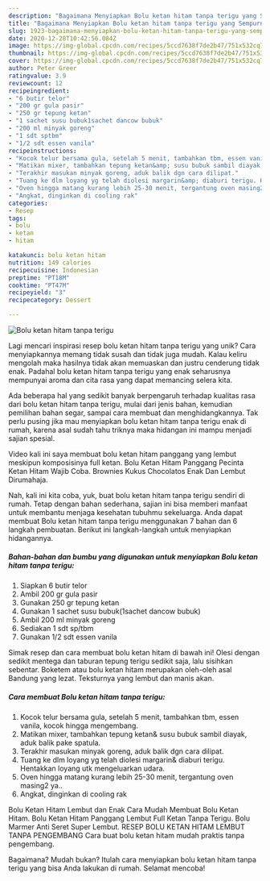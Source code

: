 ```yaml
---
description: "Bagaimana Menyiapkan Bolu ketan hitam tanpa terigu yang Sempurna"
title: "Bagaimana Menyiapkan Bolu ketan hitam tanpa terigu yang Sempurna"
slug: 1923-bagaimana-menyiapkan-bolu-ketan-hitam-tanpa-terigu-yang-sempurna
date: 2020-12-28T10:42:56.084Z
image: https://img-global.cpcdn.com/recipes/5ccd7638f7de2b47/751x532cq70/bolu-ketan-hitam-tanpa-terigu-foto-resep-utama.jpg
thumbnail: https://img-global.cpcdn.com/recipes/5ccd7638f7de2b47/751x532cq70/bolu-ketan-hitam-tanpa-terigu-foto-resep-utama.jpg
cover: https://img-global.cpcdn.com/recipes/5ccd7638f7de2b47/751x532cq70/bolu-ketan-hitam-tanpa-terigu-foto-resep-utama.jpg
author: Peter Greer
ratingvalue: 3.9
reviewcount: 12
recipeingredient:
- "6 butir telor"
- "200 gr gula pasir"
- "250 gr tepung ketan"
- "1 sachet susu bubuk1sachet dancow bubuk"
- "200 ml minyak goreng"
- "1 sdt sptbm"
- "1/2 sdt essen vanila"
recipeinstructions:
- "Kocok telur bersama gula, setelah 5 menit, tambahkan tbm, essen vanila, kocok hingga mengembang."
- "Matikan mixer, tambahkan tepung ketan&amp; susu bubuk sambil diayak, aduk balik pake spatula."
- "Terakhir masukan minyak goreng, aduk balik dgn cara dilipat."
- "Tuang ke dlm loyang yg telah diolesi margarin&amp; diaburi terigu. Hentakkan loyang utk mengeluarkan udara."
- "Oven hingga matang kurang lebih 25-30 menit, tergantung oven masing2 ya.."
- "Angkat, dinginkan di cooling rak"
categories:
- Resep
tags:
- bolu
- ketan
- hitam

katakunci: bolu ketan hitam 
nutrition: 149 calories
recipecuisine: Indonesian
preptime: "PT18M"
cooktime: "PT47M"
recipeyield: "3"
recipecategory: Dessert

---
```



![Bolu ketan hitam tanpa terigu](https://img-global.cpcdn.com/recipes/5ccd7638f7de2b47/751x532cq70/bolu-ketan-hitam-tanpa-terigu-foto-resep-utama.jpg)

Lagi mencari inspirasi resep bolu ketan hitam tanpa terigu yang unik? Cara menyiapkannya memang tidak susah dan tidak juga mudah. Kalau keliru mengolah maka hasilnya tidak akan memuaskan dan justru cenderung tidak enak. Padahal bolu ketan hitam tanpa terigu yang enak seharusnya mempunyai aroma dan cita rasa yang dapat memancing selera kita.

Ada beberapa hal yang sedikit banyak berpengaruh terhadap kualitas rasa dari bolu ketan hitam tanpa terigu, mulai dari jenis bahan, kemudian pemilihan bahan segar, sampai cara membuat dan menghidangkannya. Tak perlu pusing jika mau menyiapkan bolu ketan hitam tanpa terigu enak di rumah, karena asal sudah tahu triknya maka hidangan ini mampu menjadi sajian spesial.

Video kali ini saya membuat bolu ketan hitam panggang yang lembut meskipun komposisinya full ketan. Bolu Ketan Hitam Panggang Pecinta Ketan Hitam Wajib Coba. Brownies Kukus Chocolatos Enak Dan Lembut Dirumahaja.


Nah, kali ini kita coba, yuk, buat bolu ketan hitam tanpa terigu sendiri di rumah. Tetap dengan bahan sederhana, sajian ini bisa memberi manfaat untuk membantu menjaga kesehatan tubuhmu sekeluarga. Anda dapat membuat Bolu ketan hitam tanpa terigu menggunakan 7 bahan dan 6 langkah pembuatan. Berikut ini langkah-langkah untuk menyiapkan hidangannya.

<!--inarticleads1-->

##### Bahan-bahan dan bumbu yang digunakan untuk menyiapkan Bolu ketan hitam tanpa terigu:

1. Siapkan 6 butir telor
1. Ambil 200 gr gula pasir
1. Gunakan 250 gr tepung ketan
1. Gunakan 1 sachet susu bubuk(1sachet dancow bubuk)
1. Ambil 200 ml minyak goreng
1. Sediakan 1 sdt sp/tbm
1. Gunakan 1/2 sdt essen vanila


Simak resep dan cara membuat bolu ketan hitam di bawah ini! Olesi dengan sedikit mentega dan taburan tepung terigu sedikit saja, lalu sisihkan sebentar. Boketem atau bolu ketan hitam merupakan oleh-oleh asal Bandung yang lezat. Teksturnya yang lembut dan manis akan. 

<!--inarticleads2-->

##### Cara membuat Bolu ketan hitam tanpa terigu:

1. Kocok telur bersama gula, setelah 5 menit, tambahkan tbm, essen vanila, kocok hingga mengembang.
1. Matikan mixer, tambahkan tepung ketan&amp; susu bubuk sambil diayak, aduk balik pake spatula.
1. Terakhir masukan minyak goreng, aduk balik dgn cara dilipat.
1. Tuang ke dlm loyang yg telah diolesi margarin&amp; diaburi terigu. Hentakkan loyang utk mengeluarkan udara.
1. Oven hingga matang kurang lebih 25-30 menit, tergantung oven masing2 ya..
1. Angkat, dinginkan di cooling rak


Bolu Ketan Hitam Lembut dan Enak Cara Mudah Membuat Bolu Ketan Hitam. Bolu Ketan Hitam Panggang Lembut Full Ketan Tanpa Terigu. Bolu Marmer Anti Seret Super Lembut. RESEP BOLU KETAN HITAM LEMBUT TANPA PENGEMBANG Cara buat bolu ketan hitam mudah praktis tanpa pengembang. 

Bagaimana? Mudah bukan? Itulah cara menyiapkan bolu ketan hitam tanpa terigu yang bisa Anda lakukan di rumah. Selamat mencoba!
